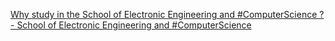[Why study in the School of Electronic Engineering and #ComputerScience ? - School of Electronic Engineering and #ComputerScience](https://qi.tc/qi/115598)
